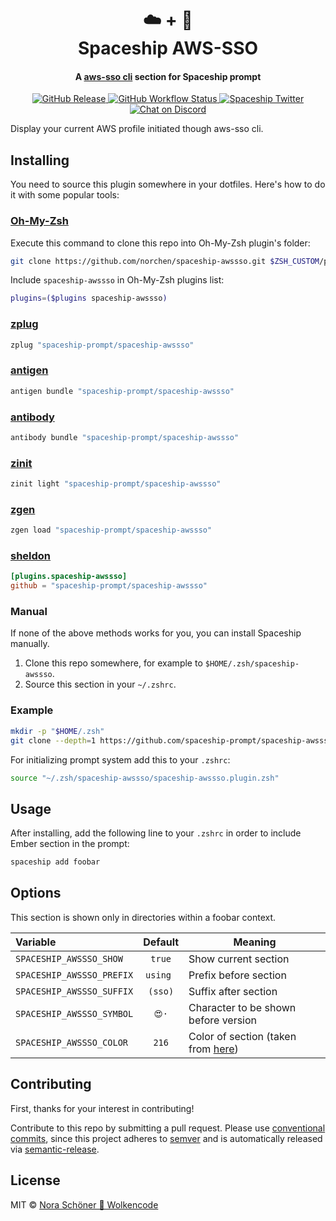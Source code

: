 <h1 align="center">
  ☁️ + 🚀
  <br>Spaceship AWS-SSO<br>
</h1>

<h4 align="center">
  A <a href="https://template.com" target="_blank">aws-sso cli</a> section for Spaceship prompt
</h4>

<p align="center">
  <a href="https://github.com/spaceship-prompt/spaceship-awssso/releases">
    <img src="https://img.shields.io/github/v/release/spaceship-prompt/spaceship-awssso.svg?style=flat-square"
      alt="GitHub Release" />
  </a>

  <a href="https://github.com/spaceship-prompt/spaceship-awssso/actions">
    <img src="https://img.shields.io/github/actions/workflow/status/spaceship-prompt/spaceship-gradle/ci.yaml?style=flat-square"
      alt="GitHub Workflow Status" />
  </a>

  <a href="https://twitter.com/SpaceshipPrompt">
    <img src="https://img.shields.io/badge/twitter-%40SpaceshipPrompt-00ACEE.svg?style=flat-square"
      alt="Spaceship Twitter" />
  </a>

  <a href="https://discord.gg/NTQWz8Dyt9">
    <img
      src="https://img.shields.io/discord/859409950999707668?label=discord&logoColor=white&style=flat-square"
      alt="Chat on Discord"
    />
  </a>
</p>

Display your current AWS profile initiated though aws-sso cli.

## Installing

You need to source this plugin somewhere in your dotfiles. Here's how to do it with some popular tools:

### [Oh-My-Zsh]

Execute this command to clone this repo into Oh-My-Zsh plugin's folder:

```zsh
git clone https://github.com/norchen/spaceship-awssso.git $ZSH_CUSTOM/plugins/spaceship-awssso
```

Include `spaceship-awssso` in Oh-My-Zsh plugins list:

```zsh
plugins=($plugins spaceship-awssso)
```

### [zplug]

```zsh
zplug "spaceship-prompt/spaceship-awssso"
```

### [antigen]

```zsh
antigen bundle "spaceship-prompt/spaceship-awssso"
```

### [antibody]

```zsh
antibody bundle "spaceship-prompt/spaceship-awssso"
```

### [zinit]

```zsh
zinit light "spaceship-prompt/spaceship-awssso"
```

### [zgen]

```zsh
zgen load "spaceship-prompt/spaceship-awssso"
```

### [sheldon]

```toml
[plugins.spaceship-awssso]
github = "spaceship-prompt/spaceship-awssso"
```

### Manual

If none of the above methods works for you, you can install Spaceship manually.

1. Clone this repo somewhere, for example to `$HOME/.zsh/spaceship-awssso`.
2. Source this section in your `~/.zshrc`.

### Example

```zsh
mkdir -p "$HOME/.zsh"
git clone --depth=1 https://github.com/spaceship-prompt/spaceship-awssso.git "$HOME/.zsh/spaceship-awssso"
```

For initializing prompt system add this to your `.zshrc`:

```zsh title=".zshrc"
source "~/.zsh/spaceship-awssso/spaceship-awssso.plugin.zsh"
```

## Usage

After installing, add the following line to your `.zshrc` in order to include Ember section in the prompt:

```zsh
spaceship add foobar
```

## Options

This section is shown only in directories within a foobar context.

| Variable                   |              Default               | Meaning                              |
| :------------------------- | :--------------------------------: | ------------------------------------ |
| `SPACESHIP_AWSSSO_SHOW`   |               `true`               | Show current section                 |
| `SPACESHIP_AWSSSO_PREFIX` |               `using `             | Prefix before section                |
| `SPACESHIP_AWSSSO_SUFFIX` |               ` (sso) `            | Suffix after section                 |
| `SPACESHIP_AWSSSO_SYMBOL` |               `😍·`                | Character to be shown before version |
| `SPACESHIP_AWSSSO_COLOR`  |             `216`               | Color of section (taken from [here](https://upload.wikimedia.org/wikipedia/commons/1/15/Xterm_256color_chart.svg))                   |

## Contributing

First, thanks for your interest in contributing!

Contribute to this repo by submitting a pull request. Please use [conventional commits](https://www.conventionalcommits.org/), since this project adheres to [semver](https://semver.org/) and is automatically released via [semantic-release](https://github.com/semantic-release/semantic-release).

## License

MIT © [Nora Schöner 🩷 Wolkencode](http://wolkencode.de)

<!-- References -->

[Oh-My-Zsh]: https://ohmyz.sh/
[zplug]: https://github.com/zplug/zplug
[antigen]: https://antigen.sharats.me/
[antibody]: https://getantibody.github.io/
[zinit]: https://github.com/zdharma/zinit
[zgen]: https://github.com/tarjoilija/zgen
[sheldon]: https://sheldon.cli.rs/
